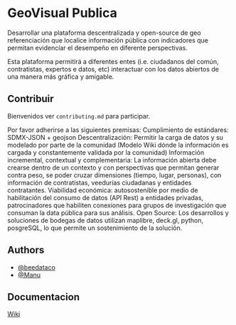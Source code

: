 # GeoVisual Publica

Desarrollar una plataforma descentralizada y open-source de geo referenciación que localice información pública con indicadores que permitan evidenciar el desempeño en diferente perspectivas. 

Esta plataforma permitirá a diferentes entes (i.e. ciudadanos del común, contratistas, expertos e datos, etc) interactuar con los datos abiertos de una manera más gráfica y amigable. 



## Contribuir

Bienvenidos 
ver `contributing.md` para participar.

Por favor adherirse a las siguientes premisas:
Cumplimiento de estándares: SDMX-JSON + geojson
Descentralización: Permitir la carga de datos y su modelado por parte de la comunidad (Modelo Wiki dónde la información es cargada y constantemente validada por la comunidad)
Información incremental, contextual y complementaria: La información abierta debe crearse dentro de un contexto y con perspectivas que permitan generar contra peso, se poder cruzar dimensiones (tiempo, lugar, personas), con información de contratistas, veedurías ciudadanas y entidades contratantes.
Viabilidad económica: autosostenible por medio de habilitación del consumo de datos (API Rest) a entidades privadas, patrocinadores que habiliten conexiones para grupos de investigación que consuman la data pública para sus análisis.
Open Source: Los desarrollos y soluciones de bodegas de datos utilizan maplibre, deck.gl, python, posgreSQL, lo que permite un sostenimiento de la solución.

## Authors

- [@beedataco](https://www.github.com/Beedataco)
- [@Manu](https://www.github.com/Canel420)


## Documentacion

[Wiki](https://github.com/Beedataco/datajam/wiki)
